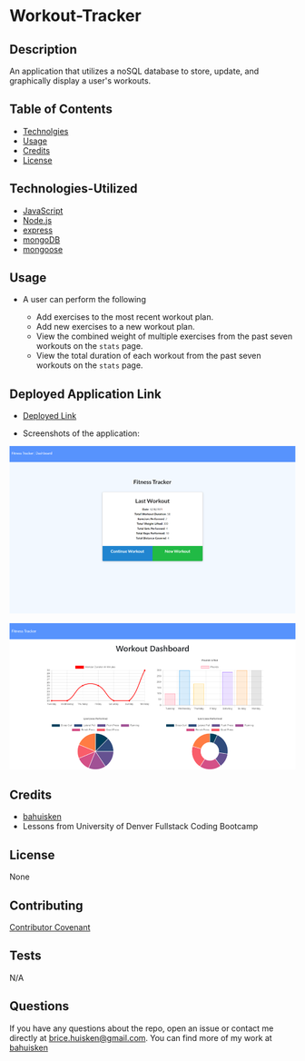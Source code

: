 # Workout-Tracker

## Description

An application that utilizes a noSQL database to store, update, and graphically display a user's workouts.

## Table of Contents

- [Technolgies](#Technologies-Utilized)
- [Usage](#usage)
- [Credits](#credits)
- [License](#license)

## Technologies-Utilized

- [JavaScript](https://developer.mozilla.org/en-US/docs/Web/JavaScript)
- [Node.js](https://nodejs.org/en/)
- [express](https://expressjs.com/)
- [mongoDB](https://www.mongodb.com/2)
- [mongoose](https://mongoosejs.com/)

## Usage

- A user can perform the following

  - Add exercises to the most recent workout plan.
  - Add new exercises to a new workout plan.
  - View the combined weight of multiple exercises from the past seven workouts on the `stats` page.
  - View the total duration of each workout from the past seven workouts on the `stats` page.

## Deployed Application Link

- [Deployed Link](https://fitness-tracker-bah.herokuapp.com)

- Screenshots of the application:

![Homepage](./assets/images/fitness-tracker-01.png)

![Dashboard](./assets/images/fitness-tracker-02.png)

## Credits

- [bahuisken](https://github.com/bahuisken/)
- Lessons from University of Denver Fullstack Coding Bootcamp

## License

None

## Contributing

[Contributor Covenant](https://www.contributor-covenant.org/)

## Tests

N/A

## Questions

If you have any questions about the repo, open an issue or contact me directly at [brice.huisken@gmail.com](mailto:brice.huisken@gmail.com). You can find more of my work at [bahuisken](https://github.com/bahuisken/)
